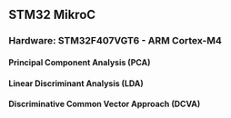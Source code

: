 ## STM32 MikroC
### Hardware: STM32F407VGT6 - ARM Cortex-M4
#### Principal Component Analysis (PCA)
#### Linear Discriminant Analysis (LDA)
#### Discriminative Common Vector Approach (DCVA)
